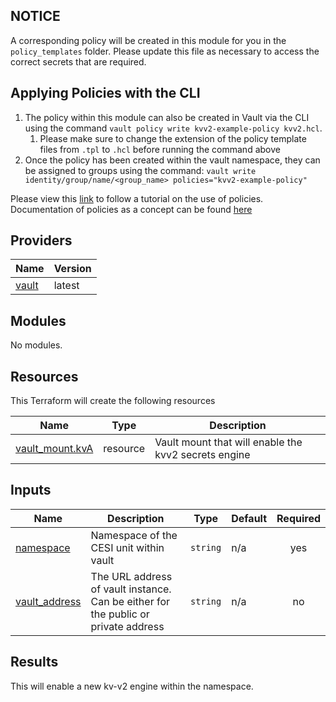 ## NOTICE

A corresponding policy will be created in this module for you in the `policy_templates` folder. Please update this file as necessary to access the correct secrets that are required.

## Applying Policies with the CLI

1. The policy within this module can also be created in Vault via the CLI using the command `vault policy write kvv2-example-policy kvv2.hcl`. 
    1. Please make sure to change the extension of the policy template files from `.tpl` to `.hcl` before running the command above
2. Once the policy has been created within the vault namespace, they can be assigned to groups using the command: `vault write identity/group/name/<group_name> policies="kvv2-example-policy"`

Please view this [link](https://developer.hashicorp.com/vault/tutorials/policies/policies) to follow a tutorial on the use of policies. Documentation of policies as a concept can be found [here](https://developer.hashicorp.com/vault/docs/concepts/policies)

## Providers

| Name | Version |
|------|---------|
| <a name="provider_vault"></a> [vault](https://registry.terraform.io/providers/hashicorp/vault/latest/docs) | latest |

## Modules

No modules.

## Resources

This Terraform will create the following resources

| Name | Type | Description |
|------|------| ----------- |
| [vault_mount.kvA](https://registry.terraform.io/providers/hashicorp/vault/latest/docs/resources/mount) | resource | Vault mount that will enable the kvv2 secrets engine

## Inputs

| Name | Description | Type | Default | Required |
|------|-------------|------|---------|:--------:|
| <a name="input_namespace"></a> [namespace](#input\_namespace) | Namespace of the CESI unit within vault | `string` | n/a | yes |
| <a name="input_vault_address"></a> [vault\_address](#input\_\_address) | The URL address of vault instance. Can be either for the public or private address  | `string` | n/a | no |

## Results

This will enable a new kv-v2 engine within the namespace.
<!-- END_TF_DOCS -->
